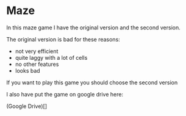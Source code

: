 # Maze

In this maze game I have the original version and the second version.

The original version is bad for these reasons:

- not very efficient
- quite laggy with a lot of cells
- no other features
- looks bad

If you want to play this game you should choose the second version

I also have put the game on google drive here:

(Google Drive)[]
